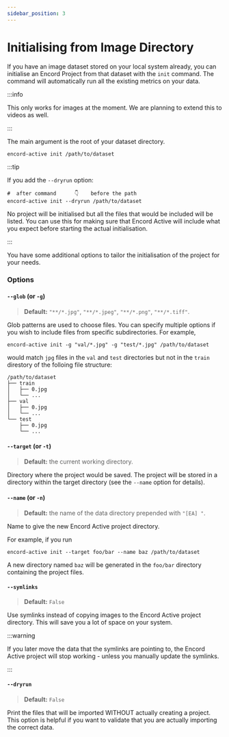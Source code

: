 ```yaml
---
sidebar_position: 3
---
```


# Initialising from Image Directory

If you have an image dataset stored on your local system already, you can initialise an Encord Project from that dataset with the `init` command.
The command will automatically run all the existing metrics on your data.

:::info

This only works for images at the moment. We are planning to extend this to videos as well.

:::

The main argument is the root of your dataset directory.

```shell
encord-active init /path/to/dataset
```

:::tip

If you add the `--dryrun` option:

```shell
#  after command      👇    before the path
encord-active init --dryrun /path/to/dataset
```

No project will be initialised but all the files that would be included will be listed.
You can use this for making sure that Encord Active will include what you expect before starting the actual initialisation.

:::

You have some additional options to tailor the initialisation of the project for your needs.

### Options

#### `--glob` (or `-g`)

> **Default:** `"**/*.jpg"`, `"**/*.jpeg"`, `"**/*.png"`, `"**/*.tiff"`.

Glob patterns are used to choose files.
You can specify multiple options if you wish to include files from specific subdirectories.
For example,

```shell
encord-active init -g "val/*.jpg" -g "test/*.jpg" /path/to/dataset
```

would match `jpg` files in the `val` and `test` directories but not in the `train` direstory of the folloing file structure:

```
/path/to/dataset
├── train
│   ├── 0.jpg
│   └── ...
├── val
│   ├── 0.jpg
│   └── ...
└── test
    ├── 0.jpg
    └── ...
```

#### `--target` (or `-t`)

> **Default:** the current working directory.

Directory where the project would be saved.
The project will be stored in a directory within the target directory (see the `--name` option for details).

#### `--name` (or `-n`)

> **Default:** the name of the data directory prepended with `"[EA] "`.

Name to give the new Encord Active project directory.

For example, if you run

```
encord-active init --target foo/bar --name baz /path/to/dataset
```

A new directory named `baz` will be generated in the `foo/bar` directory containing the project files.

#### `--symlinks`

> **Default:** `False`

Use symlinks instead of copying images to the Encord Active project directory.
This will save you a lot of space on your system.

:::warning

If you later move the data that the symlinks are pointing to, the Encord Active project will stop working - unless you manually update the symlinks.

:::

#### `--dryrun`

> **Default:** `False`

Print the files that will be imported WITHOUT actually creating a project.
This option is helpful if you want to validate that you are actually importing the correct data.

